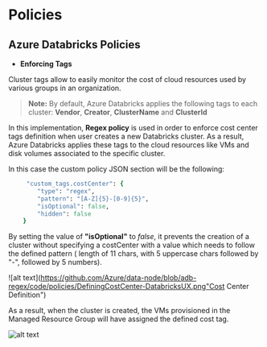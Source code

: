 # Policies
## Azure Databricks Policies
* **Enforcing Tags**
    
Cluster tags allow to easily monitor the cost of cloud resources used by various groups in an organization. 

>**Note:** By default, Azure Databricks applies the following tags to each cluster: **Vendor**, **Creator**, **ClusterName** and **ClusterId**


In this implementation, **Regex policy** is used in order to enforce cost center tags definition when user creates a new Databricks cluster. As a result, Azure Databricks applies these tags to the cloud resources like VMs and disk volumes associated to the specific cluster. 

 In this case the custom policy JSON section will be the following: 

~~~ruby
     "custom_tags.costCenter": {
        "type": "regex",
        "pattern": "[A-Z]{5}-[0-9]{5}",
        "isOptional": false,
        "hidden": false
    } 
~~~
By setting the value of **"isOptional"** to *false*, it prevents the creation of a cluster without specifying a costCenter with a value which needs to follow the defined pattern ( length of 11 chars, with 5 uppercase chars followed by "-", followed by 5 numbers). 

![alt text](https://github.com/Azure/data-node/blob/adb-regex/code/policies/DefiningCostCenter-DatabricksUX.png"Cost Center Definition")

As a result, when the cluster is created, the VMs provisioned in the Managed Resource Group will have assigned the defined cost tag. 

![alt text](https://github.com/Azure/data-node/blob/adb-regex/code/policies/CostCenterDefined-Portal.png  "Associated VMs with the cost center assigned")